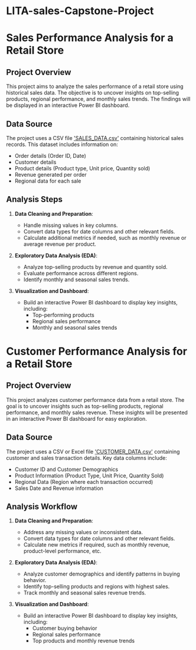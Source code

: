# LITA-sales-Capstone-Project
# Sales Performance Analysis for a Retail Store

## Project Overview
This project aims to analyze the sales performance of a retail store using historical sales data. The objective is to uncover insights on top-selling products, regional performance, and monthly sales trends. The findings will be displayed in an interactive Power BI dashboard.

## Data Source
The project uses a CSV file ['SALES_DATA.csv'](https://github.com/Rachaelehis/SALES-ANALYSIS/blob/main/Sales%20file.csv) containing historical sales records. This dataset includes information on:
- Order details (Order ID, Date)
- Customer details
- Product details (Product type, Unit price, Quantity sold)
- Revenue generated per order
- Regional data for each sale

## Analysis Steps
1. **Data Cleaning and Preparation**:
   - Handle missing values in key columns.
   - Convert data types for date columns and other relevant fields.
   - Calculate additional metrics if needed, such as monthly revenue or average revenue per product.

2. **Exploratory Data Analysis (EDA)**:
   - Analyze top-selling products by revenue and quantity sold.
   - Evaluate performance across different regions.
   - Identify monthly and seasonal sales trends.

3. **Visualization and Dashboard**:
   - Build an interactive Power BI dashboard to display key insights, including:
     - Top-performing products
     - Regional sales performance
     - Monthly and seasonal sales trends

# Customer Performance Analysis for a Retail Store

## Project Overview
This project analyzes customer performance data from a retail store. The goal is to uncover insights such as top-selling products, regional performance, and monthly sales revenue. These insights will be presented in an interactive Power BI dashboard for easy exploration.

## Data Source
The project uses a CSV or Excel file ['CUSTOMER_DATA.csv'](https://github.com/Rachaelehis/SALES-ANALYSIS/blob/main/CUSTOMER%20DATA%20CSV.csv) containing customer and sales transaction details. Key data columns include:
- Customer ID and Customer Demographics
- Product Information (Product Type, Unit Price, Quantity Sold)
- Regional Data (Region where each transaction occurred)
- Sales Date and Revenue information

## Analysis Workflow
1. **Data Cleaning and Preparation**:
   - Address any missing values or inconsistent data.
   - Convert data types for date columns and other relevant fields.
   - Calculate new metrics if required, such as monthly revenue, product-level performance, etc.

2. **Exploratory Data Analysis (EDA)**:
   - Analyze customer demographics and identify patterns in buying behavior.
   - Identify top-selling products and regions with highest sales.
   - Track monthly and seasonal sales revenue trends.

3. **Visualization and Dashboard**:
   - Build an interactive Power BI dashboard to display key insights, including:
     - Customer buying behavior
     - Regional sales performance
     - Top products and monthly revenue trends

